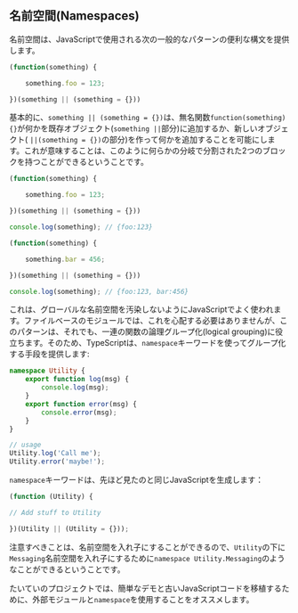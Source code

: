 ## 名前空間(Namespaces)
名前空間は、JavaScriptで使用される次の一般的なパターンの便利な構文を提供します。

```ts
(function(something) {

    something.foo = 123;

})(something || (something = {}))
```

基本的に、`something || (something = {})`は、無名関数`function(something) {}`が何かを既存オブジェクト(`something ||`部分)に追加するか、新しいオブジェクト( `||(something = {})`の部分)を作って何かを追加することを可能にします。これが意味することは、このように何らかの分岐で分割された2つのブロックを持つことができるということです。

```ts
(function(something) {

    something.foo = 123;

})(something || (something = {}))

console.log(something); // {foo:123}

(function(something) {

    something.bar = 456;

})(something || (something = {}))

console.log(something); // {foo:123, bar:456}

```

これは、グローバルな名前空間を汚染しないようにJavaScriptでよく使われます。ファイルベースのモジュールでは、これを心配する必要はありませんが、このパターンは、それでも、一連の関数の論理グループ化(logical grouping)に役立ちます。そのため、TypeScriptは、`namespace`キーワードを使ってグループ化する手段を提供します:

```ts
namespace Utility {
    export function log(msg) {
        console.log(msg);
    }
    export function error(msg) {
        console.error(msg);
    }
}

// usage
Utility.log('Call me');
Utility.error('maybe!');
```

`namespace`キーワードは、先ほど見たのと同じJavaScriptを生成します：

```ts
(function (Utility) {

// Add stuff to Utility

})(Utility || (Utility = {}));
```

注意すべきことは、名前空間を入れ子にすることができるので、`Utility`の下に`Messaging`名前空間を入れ子にするために`namespace Utility.Messaging`のようなことができるということです。

たいていのプロジェクトでは、簡単なデモと古いJavaScriptコードを移植するために、外部モジュールと`namespace`を使用することをオススメします。
